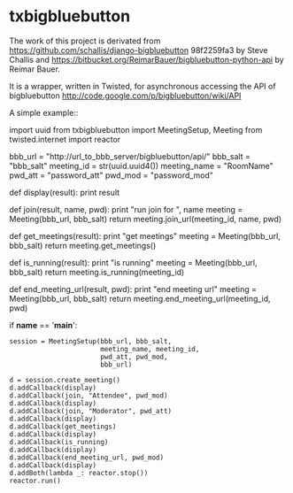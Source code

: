 # txbigbluebutton

The work of this project is derivated from https://github.com/schallis/django-bigbluebutton 98f2259fa3 by Steve Challis and 
https://bitbucket.org/ReimarBauer/bigbluebutton-python-api by Reimar Bauer.

It is a wrapper, written in Twisted,  for asynchronous accessing the API of bigbluebutton http://code.google.com/p/bigbluebutton/wiki/API


A simple example::

import uuid
from txbigbluebutton import MeetingSetup, Meeting
from twisted.internet import reactor

bbb_url = "http://url_to_bbb_server/bigbluebutton/api/"
bbb_salt = "bbb_salt"
meeting_id = str(uuid.uuid4())
meeting_name = "RoomName"
pwd_att = "password_att"
pwd_mod = "password_mod"

def display(result):
    print result

def join(result, name, pwd):
    print "run join for ", name
    meeting = Meeting(bbb_url, bbb_salt)
    return meeting.join_url(meeting_id, name, pwd)

def get_meetings(result):
    print "get meetings"
    meeting = Meeting(bbb_url, bbb_salt)
    return meeting.get_meetings()

def is_running(result):
    print "is running"
    meeting = Meeting(bbb_url, bbb_salt)
    return meeting.is_running(meeting_id)

def end_meeting_url(result, pwd):
    print "end meeting url"
    meeting = Meeting(bbb_url, bbb_salt)
    return meeting.end_meeting_url(meeting_id, pwd)


if __name__ == '__main__':

    session = MeetingSetup(bbb_url, bbb_salt,
                           meeting_name, meeting_id,
                           pwd_att, pwd_mod,
                           bbb_url)

    d = session.create_meeting()
    d.addCallback(display)
    d.addCallback(join, "Attendee", pwd_mod)
    d.addCallback(display)
    d.addCallback(join, "Moderator", pwd_att)
    d.addCallback(display)
    d.addCallback(get_meetings)
    d.addCallback(display)
    d.addCallback(is_running)
    d.addCallback(display)
    d.addCallback(end_meeting_url, pwd_mod)
    d.addCallback(display)
    d.addBoth(lambda _: reactor.stop())
    reactor.run()

